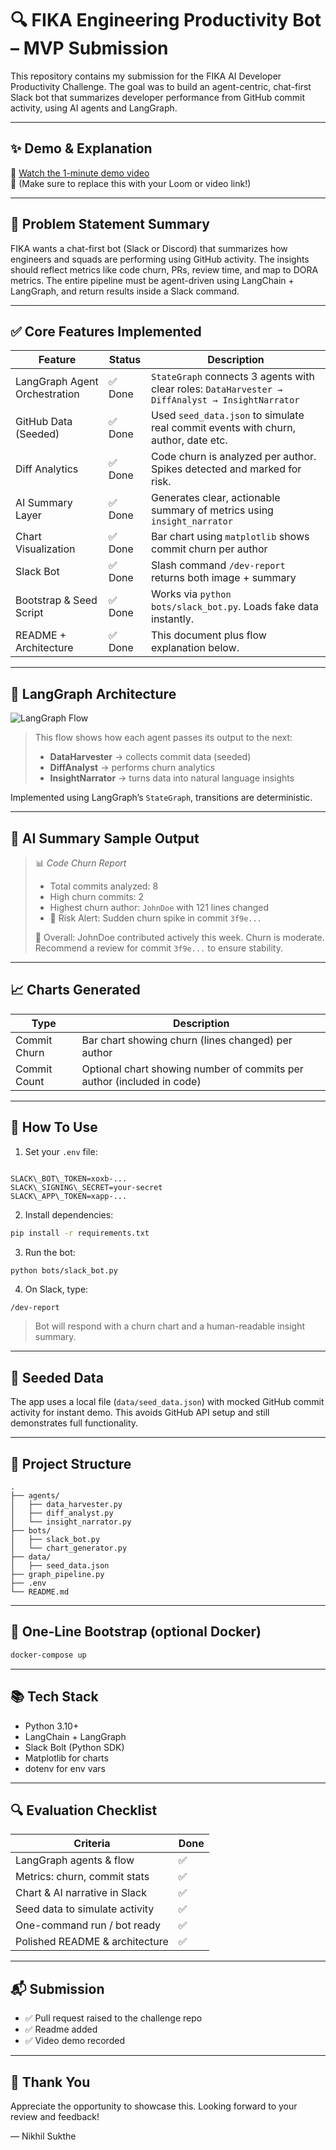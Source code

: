 # 🔍 FIKA Engineering Productivity Bot – MVP Submission

This repository contains my submission for the FIKA AI Developer Productivity Challenge. The goal was to build an agent-centric, chat-first Slack bot that summarizes developer performance from GitHub commit activity, using AI agents and LangGraph.

---

## ✨ Demo & Explanation

🎥 [Watch the 1-minute demo video](https://vimeo.com/1098782980?share=copy)  
📝 (Make sure to replace this with your Loom or video link!)

---

## 📌 Problem Statement Summary

FIKA wants a chat-first bot (Slack or Discord) that summarizes how engineers and squads are performing using GitHub activity. The insights should reflect metrics like code churn, PRs, review time, and map to DORA metrics. The entire pipeline must be agent-driven using LangChain + LangGraph, and return results inside a Slack command.

---

## ✅ Core Features Implemented

| Feature                     | Status        | Description |
|----------------------------|---------------|-------------|
| LangGraph Agent Orchestration | ✅ Done     | `StateGraph` connects 3 agents with clear roles: `DataHarvester → DiffAnalyst → InsightNarrator` |
| GitHub Data (Seeded)       | ✅ Done        | Used `seed_data.json` to simulate real commit events with churn, author, date etc. |
| Diff Analytics             | ✅ Done        | Code churn is analyzed per author. Spikes detected and marked for risk. |
| AI Summary Layer           | ✅ Done        | Generates clear, actionable summary of metrics using `insight_narrator` |
| Chart Visualization        | ✅ Done        | Bar chart using `matplotlib` shows commit churn per author |
| Slack Bot                  | ✅ Done        | Slash command `/dev-report` returns both image + summary |
| Bootstrap & Seed Script    | ✅ Done        | Works via `python bots/slack_bot.py`. Loads fake data instantly. |
| README + Architecture      | ✅ Done        | This document plus flow explanation below. |

---

## 🤖 LangGraph Architecture

![LangGraph Flow](./docs/langgraph-architecture.png)

> This flow shows how each agent passes its output to the next:
>
> - **DataHarvester** → collects commit data (seeded)
> - **DiffAnalyst** → performs churn analytics
> - **InsightNarrator** → turns data into natural language insights

Implemented using LangGraph’s `StateGraph`, transitions are deterministic.

---

## 🧠 AI Summary Sample Output

> 📊 *Code Churn Report*
> - Total commits analyzed: 8  
> - High churn commits: 2  
> - Highest churn author: `JohnDoe` with 121 lines changed  
> - 🔺 Risk Alert: Sudden churn spike in commit `3f9e...`  
>  
> 🔎 Overall: JohnDoe contributed actively this week. Churn is moderate. Recommend a review for commit `3f9e...` to ensure stability.

---

## 📈 Charts Generated

| Type        | Description |
|-------------|-------------|
| Commit Churn | Bar chart showing churn (lines changed) per author |
| Commit Count | Optional chart showing number of commits per author (included in code) |

---

## 💬 How To Use

1. Set your `.env` file:

```

SLACK\_BOT\_TOKEN=xoxb-...
SLACK\_SIGNING\_SECRET=your-secret
SLACK\_APP\_TOKEN=xapp-...

````

2. Install dependencies:
```bash
pip install -r requirements.txt
````

3. Run the bot:

```bash
python bots/slack_bot.py
```

4. On Slack, type:

```
/dev-report
```

> Bot will respond with a churn chart and a human-readable insight summary.

---

## 🧪 Seeded Data

The app uses a local file (`data/seed_data.json`) with mocked GitHub commit activity for instant demo. This avoids GitHub API setup and still demonstrates full functionality.

---

## 📁 Project Structure

```
.
├── agents/
│   ├── data_harvester.py
│   ├── diff_analyst.py
│   └── insight_narrator.py
├── bots/
│   ├── slack_bot.py
│   └── chart_generator.py
├── data/
│   ├── seed_data.json
├── graph_pipeline.py
├── .env
└── README.md
```

---

## 🏁 One-Line Bootstrap (optional Docker)

```bash
docker-compose up
```

---

## 📚 Tech Stack

* Python 3.10+
* LangChain + LangGraph
* Slack Bolt (Python SDK)
* Matplotlib for charts
* dotenv for env vars

---

## 🔍 Evaluation Checklist

| Criteria                       | Done |
| ------------------------------ | ---- |
| LangGraph agents & flow        | ✅    |
| Metrics: churn, commit stats   | ✅    |
| Chart & AI narrative in Slack  | ✅    |
| Seed data to simulate activity | ✅    |
| One-command run / bot ready    | ✅    |
| Polished README & architecture | ✅    |

---

## 📬 Submission

* ✅ Pull request raised to the challenge repo
* ✅ Readme added
* ✅ Video demo recorded

---

## 🙏 Thank You

Appreciate the opportunity to showcase this. Looking forward to your review and feedback!

—
Nikhil Sukthe

